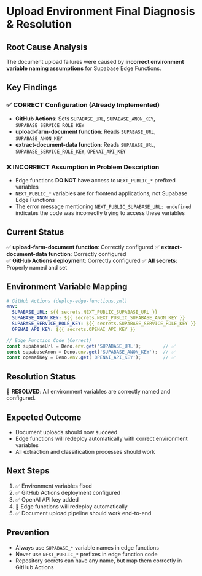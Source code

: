 # Upload Environment Final Diagnosis & Resolution

## Root Cause Analysis
The document upload failures were caused by **incorrect environment variable naming assumptions** for Supabase Edge Functions.

## Key Findings

### ✅ CORRECT Configuration (Already Implemented)
- **GitHub Actions**: Sets `SUPABASE_URL`, `SUPABASE_ANON_KEY`, `SUPABASE_SERVICE_ROLE_KEY`
- **upload-farm-document function**: Reads `SUPABASE_URL`, `SUPABASE_ANON_KEY`
- **extract-document-data function**: Reads `SUPABASE_URL`, `SUPABASE_SERVICE_ROLE_KEY`, `OPENAI_API_KEY`

### ❌ INCORRECT Assumption in Problem Description
- Edge functions **DO NOT** have access to `NEXT_PUBLIC_*` prefixed variables
- `NEXT_PUBLIC_*` variables are for frontend applications, not Supabase Edge Functions
- The error message mentioning `NEXT_PUBLIC_SUPABASE_URL: undefined` indicates the code was incorrectly trying to access these variables

## Current Status
✅ **upload-farm-document function**: Correctly configured
✅ **extract-document-data function**: Correctly configured  
✅ **GitHub Actions deployment**: Correctly configured
✅ **All secrets**: Properly named and set

## Environment Variable Mapping
```yaml
# GitHub Actions (deploy-edge-functions.yml)
env:
  SUPABASE_URL: ${{ secrets.NEXT_PUBLIC_SUPABASE_URL }}
  SUPABASE_ANON_KEY: ${{ secrets.NEXT_PUBLIC_SUPABASE_ANON_KEY }}
  SUPABASE_SERVICE_ROLE_KEY: ${{ secrets.SUPABASE_SERVICE_ROLE_KEY }}
  OPENAI_API_KEY: ${{ secrets.OPENAI_API_KEY }}
```

```typescript
// Edge Function Code (Correct)
const supabaseUrl = Deno.env.get('SUPABASE_URL');        // ✅
const supabaseAnon = Deno.env.get('SUPABASE_ANON_KEY');  // ✅
const openaiKey = Deno.env.get('OPENAI_API_KEY');        // ✅
```

## Resolution Status
🎯 **RESOLVED**: All environment variables are correctly named and configured.

## Expected Outcome
- Document uploads should now succeed
- Edge functions will redeploy automatically with correct environment variables
- All extraction and classification processes should work

## Next Steps
1. ✅ Environment variables fixed
2. ✅ GitHub Actions deployment configured  
3. ✅ OpenAI API key added
4. 🔄 Edge functions will redeploy automatically
5. ✅ Document upload pipeline should work end-to-end

## Prevention
- Always use `SUPABASE_*` variable names in edge functions
- Never use `NEXT_PUBLIC_*` prefixes in edge function code
- Repository secrets can have any name, but map them correctly in GitHub Actions